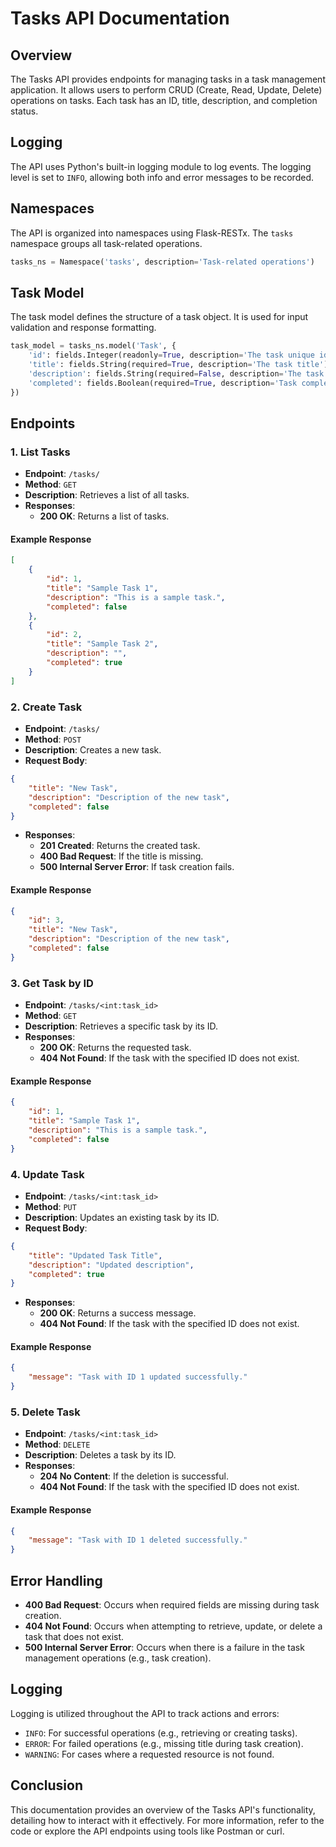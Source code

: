 
# Tasks API Documentation

## Overview

The Tasks API provides endpoints for managing tasks in a task management application. It allows users to perform CRUD (Create, Read, Update, Delete) operations on tasks. Each task has an ID, title, description, and completion status.

## Logging

The API uses Python's built-in logging module to log events. The logging level is set to `INFO`, allowing both info and error messages to be recorded.

## Namespaces

The API is organized into namespaces using Flask-RESTx. The `tasks` namespace groups all task-related operations.

```python
tasks_ns = Namespace('tasks', description='Task-related operations')
```

## Task Model

The task model defines the structure of a task object. It is used for input validation and response formatting.

```python
task_model = tasks_ns.model('Task', {
    'id': fields.Integer(readonly=True, description='The task unique identifier'),
    'title': fields.String(required=True, description='The task title'),
    'description': fields.String(required=False, description='The task description'),
    'completed': fields.Boolean(required=True, description='Task completion status')
})
```

## Endpoints

### 1. List Tasks

- **Endpoint**: `/tasks/`
- **Method**: `GET`
- **Description**: Retrieves a list of all tasks.
- **Responses**:
  - **200 OK**: Returns a list of tasks.

#### Example Response

```json
[
    {
        "id": 1,
        "title": "Sample Task 1",
        "description": "This is a sample task.",
        "completed": false
    },
    {
        "id": 2,
        "title": "Sample Task 2",
        "description": "",
        "completed": true
    }
]
```

### 2. Create Task

- **Endpoint**: `/tasks/`
- **Method**: `POST`
- **Description**: Creates a new task.
- **Request Body**:

```json
{
    "title": "New Task",
    "description": "Description of the new task",
    "completed": false
}
```

- **Responses**:
  - **201 Created**: Returns the created task.
  - **400 Bad Request**: If the title is missing.
  - **500 Internal Server Error**: If task creation fails.

#### Example Response

```json
{
    "id": 3,
    "title": "New Task",
    "description": "Description of the new task",
    "completed": false
}
```

### 3. Get Task by ID

- **Endpoint**: `/tasks/<int:task_id>`
- **Method**: `GET`
- **Description**: Retrieves a specific task by its ID.
- **Responses**:
  - **200 OK**: Returns the requested task.
  - **404 Not Found**: If the task with the specified ID does not exist.

#### Example Response

```json
{
    "id": 1,
    "title": "Sample Task 1",
    "description": "This is a sample task.",
    "completed": false
}
```

### 4. Update Task

- **Endpoint**: `/tasks/<int:task_id>`
- **Method**: `PUT`
- **Description**: Updates an existing task by its ID.
- **Request Body**:

```json
{
    "title": "Updated Task Title",
    "description": "Updated description",
    "completed": true
}
```

- **Responses**:
  - **200 OK**: Returns a success message.
  - **404 Not Found**: If the task with the specified ID does not exist.

#### Example Response

```json
{
    "message": "Task with ID 1 updated successfully."
}
```

### 5. Delete Task

- **Endpoint**: `/tasks/<int:task_id>`
- **Method**: `DELETE`
- **Description**: Deletes a task by its ID.
- **Responses**:
  - **204 No Content**: If the deletion is successful.
  - **404 Not Found**: If the task with the specified ID does not exist.

#### Example Response

```json
{
    "message": "Task with ID 1 deleted successfully."
}
```

## Error Handling

- **400 Bad Request**: Occurs when required fields are missing during task creation.
- **404 Not Found**: Occurs when attempting to retrieve, update, or delete a task that does not exist.
- **500 Internal Server Error**: Occurs when there is a failure in the task management operations (e.g., task creation).

## Logging

Logging is utilized throughout the API to track actions and errors:
- `INFO`: For successful operations (e.g., retrieving or creating tasks).
- `ERROR`: For failed operations (e.g., missing title during task creation).
- `WARNING`: For cases where a requested resource is not found.

## Conclusion

This documentation provides an overview of the Tasks API's functionality, detailing how to interact with it effectively. For more information, refer to the code or explore the API endpoints using tools like Postman or curl.
